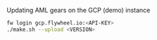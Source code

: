 Updating AML gears on the GCP (demo) instance
```bash
fw login gcp.flywheel.io:<API-KEY>
./make.sh --upload <VERSION>
```
